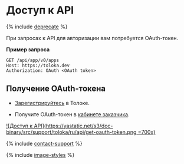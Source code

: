 # Доступ к API

{% include [deprecate](../../../_includes/deprecate.md) %}

При запросах к API для авторизации вам потребуется OAuth-токен.

**Пример запроса**

```http
GET /api/app/v0/apps
Host: https://toloka.dev
Authorization: OAuth <OAuth token>
```

## Получение OAuth-токена

- [Зарегистрируйтесь](../../../guide/concepts/access.md) в Толоке.

- Получите OAuth-токен в [кабинете заказчика](https://platform.toloka.ai/ru/requester/profile/integration).

[![Доступ к API](https://yastatic.net/s3/doc-binary/src/support/toloka/ru/api/get-oauth-token.png =700x)](https://yastatic.net/s3/doc-binary/src/support/toloka/ru/api/get-oauth-token.png)

{% include [contact-support](../../_includes/contact-support.md) %}

{% include [image-styles](../../../../_includes/image-styles.md) %}